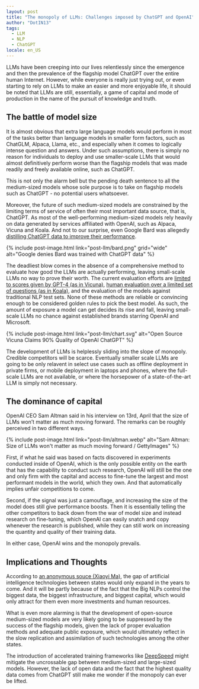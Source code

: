 ```yaml
---
layout: post
title: "The monopoly of LLMs: Challenges imposed by ChatGPT and OpenAI"
author: "DotIN13"
tags:
  - LLM
  - NLP
  - ChatGPT
locale: en_US
---
```


LLMs have been creeping into our lives relentlessly since the emergence and then the prevalence of the flagship model ChatGPT over the entire human Internet. However, while everyone is really just trying out, or even starting to rely on LLMs to make an easier and more enjoyable life, it should be noted that LLMs are still, essentially, a game of capital and mode of production in the name of the pursuit of knowledge and truth.

## The battle of model size

It is almost obvious that extra large language models would perform in most of the tasks better than language models in smaller form factors, such as ChatGLM, Alpaca, Llama, etc., and especially when it comes to logically intense question and answers. Under such assumptions, there is simply no reason for individuals to deploy and use smaller-scale LLMs that would almost definitively perform worse than the flagship models that was made readily and freely available online, such as ChatGPT.

This is not only the alarm bell but the pending death sentence to all the medium-sized models whose sole purpose is to take on flagship models such as ChatGPT - no potential users whatsoever.

Moreover, the future of such medium-sized models are constrained by the limiting terms of service of often their most important data source, that is, ChatGPT. As most of the well-performing medium-sized models rely heavily on data generated by services affiliated with OpenAI, such as Alpaca, Vicuna and Koala. And not to our surprise, even Google Bard was allegedly [distilling ChatGPT data to improve their performance](https://www.theverge.com/2023/3/29/23662621/google-bard-chatgpt-sharegpt-training-denies).

{% include post-image.html link="post-llm/bard.png" grid="wide" alt="Google denies Bard was trained with ChatGPT data" %}

The deadliest blow comes in the absence of a comprehensive method to evaluate how good the LLMs are actually performing, leaving small-scale LLMs no way to prove their worth. The current evaluation efforts are [limited to scores given by GPT-4 (as in Vicuna)](https://vicuna.lmsys.org/), [human evaluation over a limited set of questions (as in Koala)](https://bair.berkeley.edu/blog/2023/04/03/koala/#preliminary-evaluation), and the evaluation of the models against traditional NLP test sets. None of these methods are reliable or convincing enough to be considered golden rules to pick the best model. As such, the amount of exposure a model can get decides its rise and fall, leaving small-scale LLMs no chance against established brands starring OpenAI and Microsoft.

{% include post-image.html link="post-llm/chart.svg" alt="Open Source Vicuna Claims 90% Quality of OpenAI ChatGPT" %}

The development of LLMs is helplessly sliding into the slope of monopoly. Credible competitors will be scarce. Eventually smaller scale LLMs are going to be only relavent in select use cases such as offline deployment in private firms, or mobile deployment in laptops and phones, where the full-scale LLMs are not available, or where the horsepower of a state-of-the-art LLM is simply not necessary.

## The dominance of capital

OpenAI CEO Sam Altman said in his interview on 13rd, April that the size of LLMs won’t matter as much moving forward. The remarks can be roughly perceived in two different ways.

{% include post-image.html link="post-llm/altman.webp" alt="Sam Altman: Size of LLMs won't matter as much moving forward / GettyImages" %}

First, if what he said was based on facts discovered in experiments conducted inside of OpenAI, which is the only possible entity on the earth that has the capability to conduct such research, OpenAI will still be the one and only firm with the capital and access to fine-tune the largest and most performant models in the world, which they own. And that automatically implies unfair competitions to come.

Second, if the signal was just a camouflage, and increasing the size of the model does still give performance boosts. Then it is essentially telling the other competitors to back down from the war of model size and instead research on fine-tuning, which OpenAI can easily snatch and copy whenever the research is published, while they can still work on increasing the quantity and quality of their training data.

In either case, OpenAI wins and the monopoly prevails.

## Implications and Thoughts

According to [an anonymous souce (Xiaoyi Ma)](https://keensight.ai/about-us), the gap of artificial intelligence technologies between states would only expand in the years to come. And it will be partly because of the fact that the Big NLPs control the biggest data, the biggest infrastructure, and biggest capital, which would only attract for them even more investments and human resources.

What is even more alarming is that the development of open-source medium-sized models are very likely going to be suppressed by the success of the flagship models, given the lack of proper evaluation methods and adequate public exposure, which would ultimately reflect in the slow replication and assimilation of such technologies among the other states.

The introduction of accelerated training frameworks like [DeepSpeed](https://github.com/microsoft/DeepSpeed) might mitigate the uncrossable gap between medium-sized and large-sized models. However, the lack of open data and the fact that the highest quality data comes from ChatGPT still make me wonder if the monopoly can ever be lifted.
